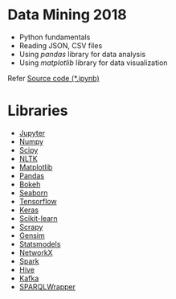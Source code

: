 # Data Mining 2018

 * Python fundamentals 
 * Reading JSON, CSV files
 * Using *pandas* library for data analysis
 * Using *matplotlib* library for data visualization

Refer [Source code (*.ipynb)](./)

# Libraries
 * [Jupyter](https://github.com/jupyter/jupyter)
 * [Numpy](https://github.com/numpy/numpy)
 * [Scipy](https://github.com/scipy/scipy)
 * [NLTK](https://github.com/nltk/nltk)
 * [Matplotlib](https://github.com/matplotlib/matplotlib)
 * [Pandas](https://github.com/pandas-dev/pandas)
 * [Bokeh](https://github.com/bokeh/bokeh)
 * [Seaborn](https://github.com/mwaskom/seaborn)
 * [Tensorflow](https://github.com/tensorflow/tensorflow)
 * [Keras](https://github.com/keras-team/keras)
 * [Scikit-learn](https://github.com/scikit-learn/scikit-learn)
 * [Scrapy](https://github.com/scrapy/scrapy)
 * [Gensim](https://github.com/RaRe-Technologies/gensim)
 * [Statsmodels](https://github.com/statsmodels/statsmodels)
 * [NetworkX](https://github.com/networkx/networkx)
 * [Spark](https://github.com/apache/spark)
 * [Hive](https://github.com/apache/hive)
 * [Kafka](https://github.com/apache/kafka)
 * [SPARQLWrapper](https://github.com/rdflib/sparqlwrapper)
